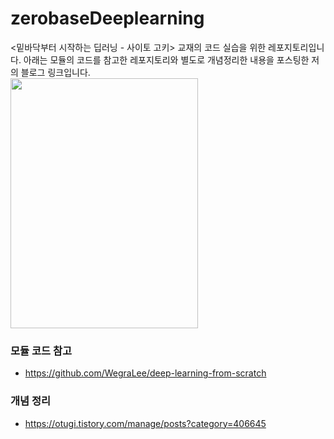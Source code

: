 # zerobaseDeeplearning
<밑바닥부터 시작하는 딥러닝 - 사이토 고키> 교재의 코드 실습을 위한 레포지토리입니다. 아래는 모듈의 코드를 참고한 레포지토리와 별도로 개념정리한 내용을 포스팅한 저의 블로그 링크입니다.  
<img src = "https://user-images.githubusercontent.com/59641312/112262845-a3caa980-8cb1-11eb-863d-314395077040.jpg" height="400" width="300" >
### 모듈 코드 참고
- https://github.com/WegraLee/deep-learning-from-scratch
### 개념 정리
- https://otugi.tistory.com/manage/posts?category=406645

